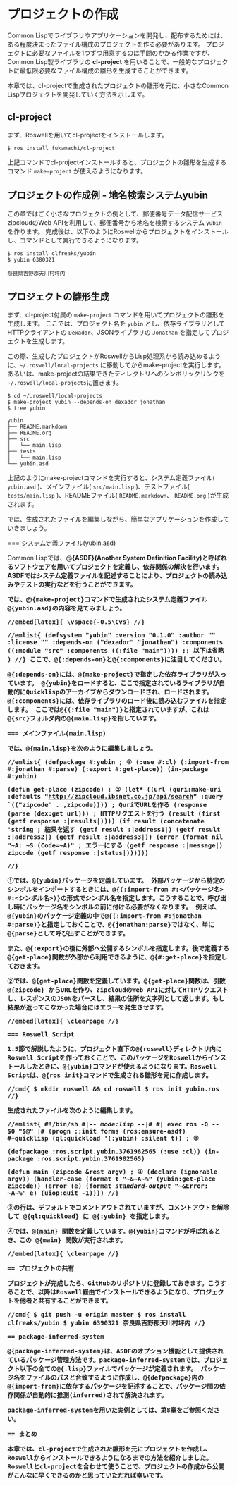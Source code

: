 # プロジェクトの作成

Common Lispでライブラリやアプリケーションを開発し、配布するためには、ある程度決まったファイル構成のプロジェクトを作る必要があります。
プロジェクトに必要なファイルを1つずつ用意するのは手間のかかる作業ですが、Common Lisp製ライブラリの **cl-project** を用いることで、一般的なプロジェクトに最低限必要なファイル構成の雛形を生成することができます。

本章では、cl-projectで生成されたプロジェクトの雛形を元に、小さなCommon Lispプロジェクトを開発していく方法を示します。

## cl-project

まず、Roswellを用いてcl-projectをインストールします。

```
$ ros install fukamachi/cl-project
```

上記コマンドでcl-projectインストールすると、プロジェクトの雛形を生成するコマンド `make-project` が使えるようになります。

## プロジェクトの作成例 - 地名検索システムyubin

この章ではごく小さなプロジェクトの例として、郵便番号データ配信サービスzipcloudのWeb APIを利用して、郵便番号から地名を検索するシステム `yubin` を作ります。
完成後は、以下のようにRoswellからプロジェクトをインストールし、コマンドとして実行できるようになります。

```
$ ros install clfreaks/yubin
$ yubin 6380321

奈良県吉野郡天川村坪内
```

## プロジェクトの雛形生成

まず、cl-project付属の `make-project` コマンドを用いてプロジェクトの雛形を生成します。
ここでは、プロジェクト名を `yubin` とし、依存ライブラリとしてHTTPクライアントの `Dexador`、JSONライブラリの `Jonathan` を指定してプロジェクトを生成します。

この際、生成したプロジェクトがRoswellからLisp処理系から読み込めるように、`~/.roswell/local-projects` に移動してからmake-projectを実行します。
あるいは、make-projectの結果できたディレクトリへのシンボリックリンクを`~/.roswell/local-projects`に置きます。

```
$ cd ~/.roswell/local-projects
$ make-project yubin --depends-on dexador jonathan
$ tree yubin

yubin
├── README.markdown
├── README.org
├── src
│   └── main.lisp
├── tests
│   └── main.lisp
└── yubin.asd
```

上記のようにmake-projectコマンドを実行すると、システム定義ファイル( `yubin.asd` )、メインファイル( `src/main.lisp` )、テストファイル( `tests/main.lisp` )、READMEファイル( `README.markdown`、 `README.org` )が生成されます。

では、生成されたファイルを編集しながら、簡単なアプリケーションを作成していきましょう。

=== システム定義ファイル(yubin.asd)

Common Lispでは、@<b>{ASDF}(Another System Definition Facility)と呼ばれるソフトウェアを用いてプロジェクトを定義し、依存関係の解決を行います。
ASDFではシステム定義ファイルを記述することにより、プロジェクトの読み込みやテストの実行などを行うことができます。

では、@<tt>{make-project}コマンドで生成されたシステム定義ファイル@<tt>{yubin.asd}の内容を見てみましょう。

//embed[latex]{
\vspace{-0.5\Cvs}
//}

//emlist{
(defsystem "yubin"
  :version "0.1.0"
  :author ""
  :license ""
  :depends-on ("dexador"
               "jonathan")
  :components ((:module "src"
                :components
                ((:file "main"))))
  ;; 以下は省略
)
//}
ここで、@<tt>{:depends-on}と@<tt>{:components}に注目してください。

@<tt>{:depends-on}には、@<tt>{make-project}で指定した依存ライブラリが入っています。
@<tt>{yubin}をロードすると、ここで指定されているライブラリが自動的にQuicklispのアーカイブからダウンロードされ、ロードされます。
@<tt>{:components}には、依存ライブラリのロード後に読み込むファイルを指定します。
ここでは@<tt>{(:file "main")}と指定されていますが、これは@<tt>{src}フォルダ内の@<tt>{main.lisp}を指しています。

=== メインファイル(main.lisp)

では、@<tt>{main.lisp}を次のように編集しましょう。
  
//emlist{
(defpackage #:yubin ; ①
  (:use #:cl)
  (:import-from #:jonathan #:parse)
  (:export #:get-place))
(in-package #:yubin)

(defun get-place (zipcode) ; ②
  (let* ((url (quri:make-uri :defaults "http://zipcloud.ibsnet.co.jp/api/search"
                             :query `(("zipcode" . ,zipcode))))  ; QuriでURLを作る
         (response (parse (dex:get url)))                        ; HTTPリクエストを行う
         (result (first (getf response :|results|))))
    (if result
        (concatenate 'string                                     ; 結果を返す
                     (getf result :|address1|)
                     (getf result :|address2|)
                     (getf result :|address3|))
        (error (format nil "~A: ~S (Code=~A)"                    ; エラーにする
                       (getf response :|message|)
                       zipcode
                       (getf response :|status|))))))

//}

①では、@<tt>{yubin}パッケージを定義しています。
外部パッケージから特定のシンボルをインポートするときには、@<tt>{(:import-from #:<パッケージ名> #:<シンボル名>)}の形式でシンボル名を指定します。こうすることで、呼び出し時にパッケージ名をシンボルの前に付ける必要がなくなります。
例えば、@<tt>{yubin}のパッケージ定義の中で@<tt>{(:import-from #:jonathan #:parse)}と指定しておくことで、@<tt>{jonathan:parse}ではなく、単に@<tt>{parse}として呼び出すことができます。

また、@<tt>{:export}の後に外部へ公開するシンボルを指定します。後で定義する@<tt>{get-place}関数が外部から利用できるように、@<tt>{#:get-place}を指定しておきます。

②では、@<tt>{get-place}関数を定義しています。@<tt>{get-place}関数は、引数 @<tt>{zipcode} からURLを作り、zipcloudのWeb APIに対してHTTPリクエストし、レスポンスのJSONをパースし、結果の住所を文字列として返します。もし結果が返ってこなかった場合にはエラーを発生させます。

//embed[latex]{
\clearpage
//}

=== Roswell Script

1.5節で解説したように、プロジェクト直下の@<tt>{roswell}ディレクトリ内にRoswell Scriptを作っておくことで、このパッケージをRoswellからインストールしたときに、@<tt>{yubin}コマンドが使えるようになります。Roswell Scriptは、@<tt>{ros init}コマンドで生成される雛形を元に作成します。

//cmd{
$ mkdir roswell && cd roswell
$ ros init yubin.ros
//}

生成されたファイルを次のように編集します。

//emlist{
#!/bin/sh
#|-*- mode:lisp -*-|#
#|
exec ros -Q -- $0 "$@"
|#
(progn ;;init forms
  (ros:ensure-asdf)
  #+quicklisp (ql:quickload '(:yubin) :silent t))  ; ③

(defpackage :ros.script.yubin.3761982565
  (:use :cl))
(in-package :ros.script.yubin.3761982565)

(defun main (zipcode &rest argv)  ; ④
  (declare (ignorable argv))
  (handler-case
      (format t "~&~A~%" (yubin:get-place zipcode))
    (error (e)
      (format *standard-output* "~&Error: ~A~%" e)
      (uiop:quit -1))))
//}

③の行は、デフォルトでコメントアウトされていますが、コメントアウトを解除して @<tt>{ql:quickload} に @<tt>{:yubin} を指定します。

④では、@<tt>{main} 関数を定義しています。@<tt>{yubin}コマンドが呼ばれるとき、この @<tt>{main} 関数が実行されます。

//embed[latex]{
\clearpage
//}

== プロジェクトの共有

プロジェクトが完成したら、GitHubのリポジトリに登録しておきます。こうすることで、以降はRoswell経由でインストールできるようになり、プロジェクトを他者と共有することができます。

//cmd{
$ git push -u origin master
$ ros install clfreaks/yubin
$ yubin 6390321
奈良県吉野郡天川村坪内
//}

== package-inferred-system

@<b>{package-inferred-system}は、ASDFのオプション機能として提供されているパッケージ管理方法です。package-inferred-systemでは、プロジェクト以下の全ての@<tt>{.lisp}ファイルでパッケージが定義されます。
パッケージ名をファイルのパスと合致するように作成し、@<tt>{defpackage}内の@<tt>{import-from}に依存するパッケージを記述することで、パッケージ間の依存関係が自動的に推測(inferred)されて解決されます。

package-inferred-systemを用いた実例としては、第8章をご参照ください。

== まとめ

本章では、cl-projectで生成された雛形を元にプロジェクトを作成し、Roswellからインストールできるようになるまでの方法を紹介しました。Roswellとcl-projectを合わせて使うことで、プロジェクトの作成から公開がこんなに早くできるのかと思っていただれば幸いです。
